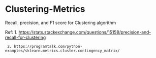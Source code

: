 # Clustering-Metrics
Recall, precision, and F1 score for Clustering algorithm 

Ref: 1. https://stats.stackexchange.com/questions/15158/precision-and-recall-for-clustering

     2. https://programtalk.com/python-examples/sklearn.metrics.cluster.contingency_matrix/
